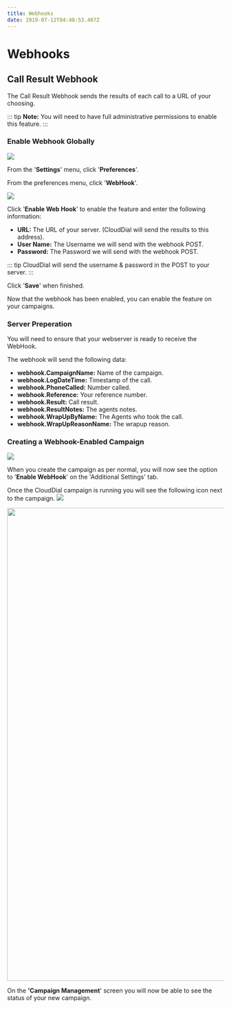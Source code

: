 ```yaml
---
title: Webhooks
date: 2019-07-12T04:48:53.407Z
---
```

# Webhooks

## Call Result Webhook

The Call Result Webhook sends the results of each call to a URL of your choosing.

::: tip
**Note:** You will need to have full administrative permissions to enable this feature.
:::

### Enable Webhook Globally

![](/images/clouddial-customagent-1.png)

From the '**Settings**' menu, click '**Preferences**'.

From the preferences menu, click '**WebHook**'.

<img style="width: auto; height: auto;" src="/images/callresultwebhook1.png">


Click '**Enable Web Hook**' to enable the feature and enter the following information:

* **URL:** The URL of your server. (CloudDial will send the results to this address).
* **User Name:** The Username we will send with the webhook POST.
* **Password:** The Password we will send with the webhook POST.

::: tip
CloudDial will send the username & password in the POST to your server.
:::

Click '**Save**' when finished.

Now that the webhook has been enabled, you can enable the feature on your campaigns.

### Server Preperation

You will need to ensure that your webserver is ready to receive the WebHook.

The webhook will send the following data:

* **webhook.CampaignName:** Name of the campaign.
* **webhook.LogDateTime:** Timestamp of the call. 
* **webhook.PhoneCalled:** Number called. 
* **webhook.Reference:** Your reference number.
* **webhook.Result:** Call result.
* **webhook.ResultNotes:** The agents notes.
* **webhook.WrapUpByName:** The Agents who took the call.
* **webhook.WrapUpReasonName:** The wrapup reason. 



              

### Creating a Webhook-Enabled Campaign

![](/images/callresultwebhook2.png)

When you create the campaign as per normal, you will now see the option to '**Enable WebHook**' on the 'Additional Settings' tab.

Once the CloudDial campaign is running you will see the following icon next to the campaign. <img style="width: auto; height: auto;" src="/images/callresultwebhookicon.png">

<img style="width: 1100px; height: auto;" src="/images/callresultwebhookrunning.png">

On the **'Campaign Management**' screen you will now be able to see the status of your new campaign.


